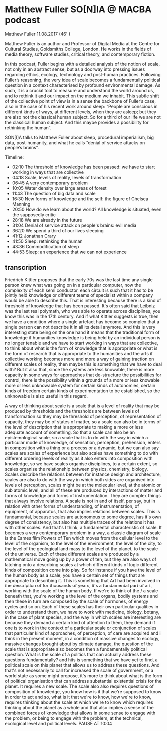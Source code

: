 # Matthew Fuller SO[N]IA @ MACBA podcast
Matthew Fuller
11.08.2017 (46' )

Matthew Fuller is an author and Professor of Digital Media at the Centre for Cultural Studies, Goldsmiths College, London. He works in the fields of media theory, software studies, critical theory, and contemporary fiction.

In this podcast, Fuller begins with a detailed analysis of the notion of scale, not only in an abstract sense, but as a doorway into pressing issues regarding ethics, ecology, technology and post-human practices. Following Fuller’s reasoning, the very idea of scale becomes a fundamentally political question in a context characterised by profound environmental damage. As such, it is a crucial tool to measure and understand the world around us, and to rethink it and our impact on the medium we inhabit. This subtle shift of the collective point of view is in a sense the backbone of Fuller’s case, also in the case of his recent work around sleep: “People are conscious in different kinds of ways, at different levels, when they are asleep; but they are also not the classical human subject. So for a third of our life we are not the classical human subject. And this maybe provides a possibility for rethinking the human”.

SON[I]A talks to Matthew Fuller about sleep, procedural imperialism, big data, post-humanity, and what he calls “denial of service attacks on people’s brains”.

Timeline:
* 02:10 The threshold of knowledge has been passed: we have to start working in ways that are collective
* 04:18 Scale, levels of reality, levels of transformation
* 06:45 A very contemporary problem
* 10:05 Water density over large areas of forest
* 11:43 The question of big data and scale
* 16:30 New forms of knowledge and the self: the figure of Chelsea Manning
* 20:50 How do we learn about the world? All knowledge is situated, even the supposedly critic
* 28:18 We are already in the future
* 31:04 Denial of service attack on people's brains: evil media
* 36:20 We spend a third of our lives sleeping
* 41:12 Jonathan Crary
* 41:50 Sleep: rethinking the human
* 43:36 Commodification of sleep
* 44:53 Sleep: an experience that we can not experience

## transcription

Friedrich Kittler proposes that the early 70s was the last time any single person knew what was going on in a particular computer, now the complexity of each semi conductor, each circuit is such that it has to be jointly held knowledge or different teams of specialist within a company would be able to describe this.
That is interesting because there is a kind of threshold of knowledge that has been passed. It's often said that Leibniz was the last real polymath, who was able to operate across disciplines, you know this was in the 17th century.
And if what Kittler suggests is true, then we have a condition where a single artefact has become so complex that a single person can not describe it in all its detail anymore. And this is very interesting state being on the one hand it means that the traditional form of knowledge if humanities knowledge is being held by an individual person is no longer tenable and we have to start working in ways that are collective, to think about what is the form of knowledge that is appropriate or what is the form of research that is appropriate to the humanities and the arts if collective working becomes more and more a way of gaining traction on different scales of reality, then maybe this is something that we have to deal with? But it also that, since the systems are less knowable, there is more capacity in some ways for approaches that de-structure the possibilities for control, there is the possibility within a grounds of a more or less knowable more or less unknowable system for certain kinds of autonomies, certain kinds of freedom certain kinds of experimentation to be established, so the unknowable is also useful in this regard.

A way of thinking about scale is a scale that is a level of reality that may be produced by thresholds and the thresholds are between levels of transformation so they may be threshold of perception, of representation of capacity, they may be of states of matter, so a scale can also be in terms of the level of description that is appropriate to making a more or less adequate account of something. So that a scale can also be an epistemological scale, so a scale that is to do with the way in which a particular mode of knowledge, of sensation, perception, prehension, enters in composition with a thing or a process or a dynamic, but we can also say scales are scales of experience but also scales have something to do with different ordering levels of reality as it also enters into composition with knowledge, so we have scales organise disciplines, to a certain extent, so scales organise the relationship between physics, chemistry, biology. Scales describe the relations between for instance design and architecture, scales are also to do with the way in which both sides are organised into levels of perception, scales might be at the molecular level, at the atomic or sub atomic level, and all of these are produced by interactions of matter and forms of knowledge and forms of instrumentation. They are complex things that always involve relations. A scale is not in and of itself, per say, but in relation with other forms of understanding, of instrumentation, of equipment, of apparatus, that also implies relations between scales. This is fundamental, because scales are autonomous to some degree, has it's own degree of consistency, but also has multiple traces of the relations it has with other scales. And that's I think, a fundamental characteristic of scale.
It becomes a very contemporary problem in a way, a classic diagram of scale is the Eames film Powers of Ten which moves from the cellular level to the level of the organism, to the level of the environment, the level of the city, to the level of the geological land mass to the level of the planet, to the scale of the universe. Each of these different scales are produced by a mathematical move going up by a power of ten, but they are also ways of latching onto a describing scales at which different kinds of logic different kinds of composition come into play. So for instance if you have the level of the human body as a scale, you have a certain set of things that are appropriate to describing it. This is something that Art had been involved in the description of for thousands of years, it's a fundamental part of art, working with the scale of the human body. If we're to think of the / a scale beneath that, you're working a the level of the organs, bodily systems and then these in turn are composed by the scale of hormones, of energy cycles and so on. Each of these scales has their own particular qualities in order to understand them, we have to work with medicine, biology, botany, in the case of plant species, and the way in which scales are interesting are because they demand a certain kind of attention to them, they demand if one is to work in the context of a particular scale or conjunction of scales that particular kind of approaches, of perception, of care are acquired and i think in the present moment, in a condition of massive changes to ecology, massive changes brought about by climate damage, the question of the scale that is appropriate also becomes then a fundamentally political question. What is the scale of a politics that can actually address these questions fundamentally? and hits is something that we have yet to find, a political scale on this planet that allows us to address these questions. And that's not necessarily to call for increased the scale of government, or a world state as some might propose, it's more to think about what is the form of political organisation that can address substantial existential crisis for the planet. It requires a new scale. The scale also also requires questions of composition of knowledge, you know how is it that we're supposed to know in order to act and so, what is it that we're to know, how we're to know, requires thinking about the scale at which we're to know which requires thinking about the planet as a whole and that also implies a sense of the combined forces of knowledge that allows in some sense to engage with the problem, or being to engage with the problem, at the technical, ecological level and political levels.
PAUSE AT 10:04

